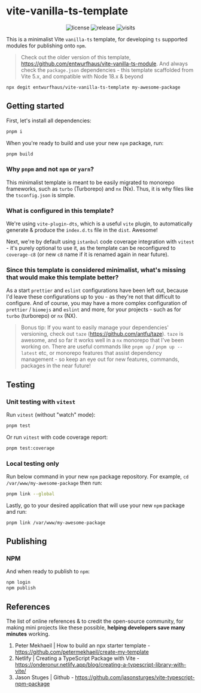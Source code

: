 # vite-vanilla-ts-template

<p align="center">
    <img alt="license" src="https://img.shields.io/github/license/entwurfhaus/vite-vanilla-ts-module?style=flat-square" />
    <img alt="release" src="https://img.shields.io/github/v/tag/entwurfhaus/vite-vanilla-ts-template?label=release&style=flat-square" />
    <img alt="visits" src="https://hits.deltapapa.io/github/entwurfhaus/vite-vanilla-ts-template.svg" />
</p>

This is a minimalist Vite `vanilla-ts` template, for developing `ts` supported modules for publishing onto `npm`.

> Check out the older version of this template, https://github.com/entwurfhaus/vite-vanilla-ts-module.
> And always check the `package.json` dependencies - this template scaffolded from Vite 5.x, and compatible with Node 18.x & beyond

```bash
npx degit entwurfhaus/vite-vanilla-ts-template my-awesome-package
```

## Getting started

First, let's install all dependencies:

```bash
pnpm i
```

When you're ready to build and use your new `npm` package, run:

```bash
pnpm build
```

### Why `pnpm` and not `npm` or `yarn`?

This minimalist template is meant to be easily migrated to monorepo frameworks, such as `turbo` (Turborepo) and `nx` (Nx). Thus, it is why files like the `tsconfig.json` is simple.

### What is configured in this template?

We're using `vite-plugin-dts`, which is a useful `vite` plugin, to automatically generate & produce the `index.d.ts` file in the `dist`. Awesome!

Next, we're by default using `istanbul` code coverage integration with `vitest` - it's purely optional to use it, as the template can be reconfigured to `coverage-c8` (or new `c8` name if it is renamed again in near future).

### Since this template is considered minimalist, what's missing that would make this template better?

As a start `prettier` and `eslint` configurations have been left out, because I'd leave these configurations up to you - as they're not that difficult to configure. And of course, you may have a more complex configuration of `prettier` / `biomejs` and `eslint` and more, for your projects - such as for `turbo` (turborepo) or `nx` (NX).

> Bonus tip: If you want to easily manage your dependencies' versioning, check out `taze` (https://github.com/antfu/taze). `taze` is awesome, and so far it works well in a `nx` monorepo that I've been working on. There are useful commands like `pnpm up` / `pnpm up --latest` etc, or monorepo features that assist dependency management - so keep an eye out for new features, commands, packages in the near future!

## Testing

### Unit testing with `vitest`

Run `vitest` (without "watch" mode):

```bash
pnpm test
```

Or run `vitest` with code coverage report:

```bash
pnpm test:coverage
```

### Local testing only

Run below command in your new `npm` package repository. For example, `cd /var/www/my-awesome-package` then run:

```bash
pnpm link --global
```

Lastly, go to your desired application that will use your new `npm` package and run:

```bash
pnpm link /var/www/my-awesome-package
```

## Publishing

### NPM

And when ready to publish to `npm`:

```bash
npm login
npm publish
```

## References

The list of online references & to credit the open-source community, for making mini projects like these possible, **helping developers save many minutes** working.

1. Peter Mekhaeil | How to build an npx starter template - https://github.com/petermekhaeil/create-my-template
2. Netlify | Creating a TypeScript Package with Vite - https://onderonur.netlify.app/blog/creating-a-typescript-library-with-vite/
3. Jason Stuges | Github - https://github.com/jasonsturges/vite-typescript-npm-package
